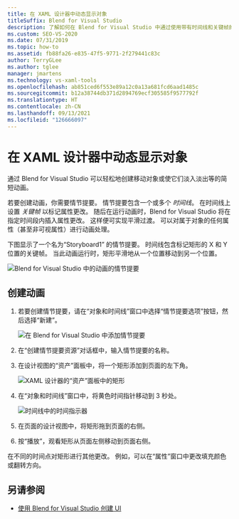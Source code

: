 ```yaml
---
title: 在 XAML 设计器中动态显示对象
titleSuffix: Blend for Visual Studio
description: 了解如何在 Blend for Visual Studio 中通过使用带有时间线和关键帧的情节提要来创建动画，在 XAML 设计器中为对象添加动画效果。
ms.custom: SEO-VS-2020
ms.date: 07/31/2019
ms.topic: how-to
ms.assetid: fb88fa26-e835-47f5-9771-2f279441c83c
author: TerryGLee
ms.author: tglee
manager: jmartens
ms.technology: vs-xaml-tools
ms.openlocfilehash: ab851ced6f553e89a12c0a13a681fcd6aad1485c
ms.sourcegitcommit: b12a38744db371d2894769ecf305585f9577792f
ms.translationtype: HT
ms.contentlocale: zh-CN
ms.lasthandoff: 09/13/2021
ms.locfileid: "126666097"
---
```

# <a name="animate-objects-in-xaml-designer"></a>在 XAML 设计器中动态显示对象

通过 Blend for Visual Studio 可以轻松地创建移动对象或使它们淡入淡出等的简短动画。

若要创建动画，你需要情节提要。 情节提要包含一个或多个 *时间线*。 在时间线上设置 *关键帧* 以标记属性更改。 随后在运行动画时，Blend for Visual Studio 将在指定时间段内插入属性更改。 这样便可实现平滑过渡。 可以对属于对象的任何属性（甚至非可视属性）进行动画处理。

下图显示了一个名为“Storyboard1” 的情节提要。 时间线包含标记矩形的 X 和 Y 位置的关键帧。 当此动画运行时，矩形平滑地从一个位置移动到另一个位置。

![Blend for Visual Studio 中的动画的情节提要](media/storyboard-timeline.png)

## <a name="create-an-animation"></a>创建动画

1. 若要创建情节提要，请在“对象和时间线”窗口中选择“情节提要选项”按钮，然后选择“新建”。

   ![在 Blend for Visual Studio 中添加情节提要](media/new-storyboard.png)

2. 在“创建情节提要资源”对话框中，输入情节提要的名称。

3. 在设计视图的“资产”面板中，将一个矩形添加到页面的左下角。

   ![XAML 设计器的“资产”面板中的矩形](media/add-rectangle.PNG)

4. 在“对象和时间线”窗口中，将黄色时间指针移动到 3 秒处。

   ![时间线中的时间指示器](media/timeline-indicator.PNG)

5. 在页面的设计视图中，将矩形拖到页面的右侧。

6. 按“播放”，观看矩形从页面左侧移动到页面右侧。

在不同的时间点对矩形进行其他更改。 例如，可以在“属性”窗口中更改填充颜色或翻转方向。

## <a name="see-also"></a>另请参阅

- [使用 Blend for Visual Studio 创建 UI](../xaml-tools/creating-a-ui-by-using-blend-for-visual-studio.md)
